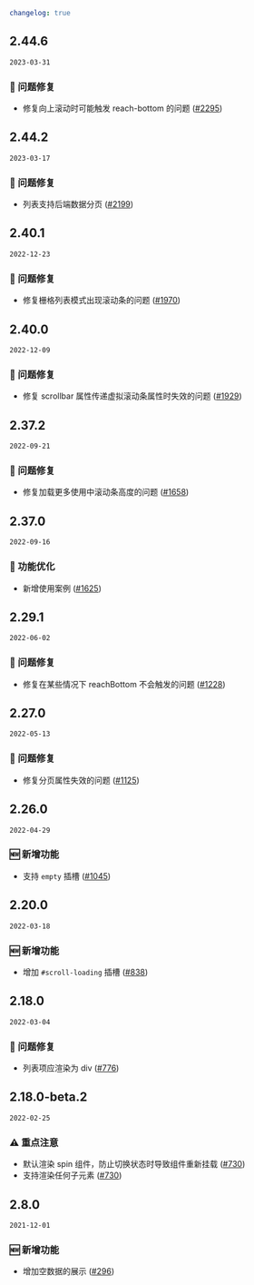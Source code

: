 ```yaml
changelog: true
```

## 2.44.6

`2023-03-31`

### 🐛 问题修复

- 修复向上滚动时可能触发 reach-bottom 的问题 ([#2295](https://github.com/arco-design/arco-design-vue/pull/2295))


## 2.44.2

`2023-03-17`

### 🐛 问题修复

- 列表支持后端数据分页 ([#2199](https://github.com/arco-design/arco-design-vue/pull/2199))


## 2.40.1

`2022-12-23`

### 🐛 问题修复

- 修复栅格列表模式出现滚动条的问题 ([#1970](https://github.com/arco-design/arco-design-vue/pull/1970))


## 2.40.0

`2022-12-09`

### 🐛 问题修复

- 修复 scrollbar 属性传递虚拟滚动条属性时失效的问题 ([#1929](https://github.com/arco-design/arco-design-vue/pull/1929))


## 2.37.2

`2022-09-21`

### 🐛 问题修复

- 修复加载更多使用中滚动条高度的问题 ([#1658](https://github.com/arco-design/arco-design-vue/pull/1658))


## 2.37.0

`2022-09-16`

### 💎 功能优化

- 新增使用案例 ([#1625](https://github.com/arco-design/arco-design-vue/pull/1625))


## 2.29.1

`2022-06-02`

### 🐛 问题修复

- 修复在某些情况下 reachBottom 不会触发的问题 ([#1228](https://github.com/arco-design/arco-design-vue/pull/1228))


## 2.27.0

`2022-05-13`

### 🐛 问题修复

- 修复分页属性失效的问题 ([#1125](https://github.com/arco-design/arco-design-vue/pull/1125))


## 2.26.0

`2022-04-29`

### 🆕 新增功能

- 支持 `empty` 插槽 ([#1045](https://github.com/arco-design/arco-design-vue/pull/1045))


## 2.20.0

`2022-03-18`

### 🆕 新增功能

- 增加 `#scroll-loading` 插槽 ([#838](https://github.com/arco-design/arco-design-vue/pull/838))


## 2.18.0

`2022-03-04`

### 🐛 问题修复

- 列表项应渲染为 div ([#776](https://github.com/arco-design/arco-design-vue/pull/776))


## 2.18.0-beta.2

`2022-02-25`

### ⚠️ 重点注意

- 默认渲染 spin 组件，防止切换状态时导致组件重新挂载 ([#730](https://github.com/arco-design/arco-design-vue/pull/730))
- 支持渲染任何子元素 ([#730](https://github.com/arco-design/arco-design-vue/pull/730))


## 2.8.0

`2021-12-01`

### 🆕 新增功能

- 增加空数据的展示 ([#296](https://github.com/arco-design/arco-design-vue/pull/296))

